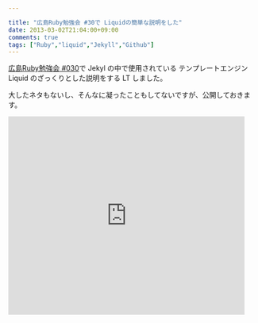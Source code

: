 ```yaml
---

title: "広島Ruby勉強会 #30で Liquidの簡単な説明をした"
date: 2013-03-02T21:04:00+09:00
comments: true
tags: ["Ruby","liquid","Jekyll","Github"]
---
```


[広島Ruby勉強会 #030](http://hiroshimarb.github.com/blog/2013/02/08/hiroshimarb-30/)で Jekyl の中で使用されている テンプレートエンジン Liquid のざっくりとした説明をする LT しました。

大したネタもないし、そんなに凝ったこともしてないですが、公開しておきます。

<iframe src="http://www.slideshare.net/slideshow/embed_code/16879154" width="476" height="400" frameborder="0" marginwidth="0" marginheight="0" scrolling="no"></iframe>
